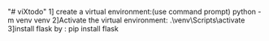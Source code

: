 "# viXtodo" 
1] create a virtual environment:(use command prompt)
      python -m venv venv
2]Activate the virtual environment:
     .\venv\Scripts\activate
3]install flask by :
      pip install flask